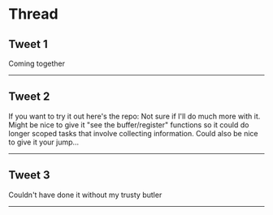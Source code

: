# Thread

## Tweet 1

Coming together

---

## Tweet 2

If you want to try it out here's the repo: Not sure if I'll do much more with it. Might be nice to give it "see the buffer/register" functions so it could do longer scoped tasks that involve collecting information. Could also be nice to give it your jump…

---

## Tweet 3

Couldn't have done it without my trusty butler

---

